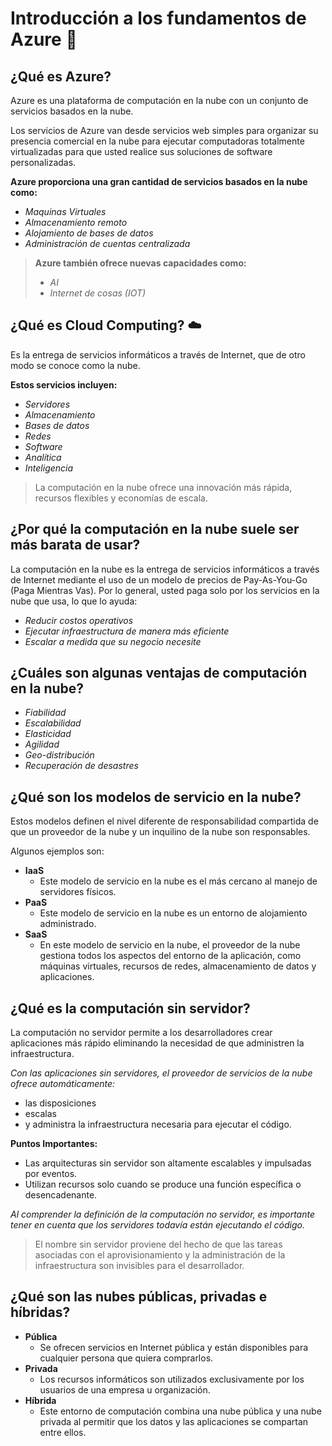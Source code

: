 # Introducción a los fundamentos de Azure :eyes:

## ¿Qué es Azure?
Azure es una plataforma de computación en la nube con un conjunto de servicios basados en la nube.

Los servicios de Azure van desde servicios web simples para organizar su presencia comercial en la nube para ejecutar computadoras totalmente virtualizadas para que usted realice sus soluciones de software personalizadas.

__Azure proporciona una gran cantidad de servicios basados en la nube como:__

- _Maquinas Virtuales_
- _Almacenamiento remoto_
- _Alojamiento de bases de datos_
- _Administración de cuentas centralizada_

>__Azure también ofrece nuevas capacidades como:__ 
>- _AI_
>- _Internet de cosas (IOT)_


## ¿Qué es Cloud Computing? :cloud:
Es la entrega de servicios informáticos a través de Internet, que de otro modo se conoce como la nube. 

__Estos servicios incluyen:__
- _Servidores_
- _Almacenamiento_
- _Bases de datos_
- _Redes_
- _Software_
- _Analítica_
- _Inteligencia_

>La computación en la nube ofrece una innovación más rápida, recursos flexibles y economías de escala.

## ¿Por qué la computación en la nube suele ser más barata de usar?
La computación en la nube es la entrega de servicios informáticos a través de Internet mediante el uso de un modelo de precios de Pay-As-You-Go (Paga Mientras Vas). Por lo general, usted paga solo por los servicios en la nube que usa, lo que lo ayuda:

- _Reducir costos operativos_
- _Ejecutar infraestructura de manera más eficiente_
- _Escalar a medida que su negocio necesite_

## ¿Cuáles son algunas ventajas de computación en la nube?
- _Fiabilidad_
- _Escalabilidad_
- _Elasticidad_
- _Agilidad_
- _Geo-distribución_
- _Recuperación de desastres_

## ¿Qué son los modelos de servicio en la nube?
Estos modelos definen el nivel diferente de responsabilidad compartida de que un proveedor de la nube y un inquilino de la nube son responsables.

Algunos ejemplos son:
- __IaaS__
    - Este modelo de servicio en la nube es el más cercano al manejo de servidores físicos.
- __PaaS__
  - Este modelo de servicio en la nube es un entorno de alojamiento administrado.
- __SaaS__
  - En este modelo de servicio en la nube, el proveedor de la nube gestiona todos los aspectos del entorno de la aplicación, como máquinas virtuales, recursos de redes, almacenamiento de datos y aplicaciones.

## ¿Qué es la computación sin servidor?
La computación no servidor permite a los desarrolladores crear aplicaciones más rápido eliminando la necesidad de que administren la infraestructura.

_Con las aplicaciones sin servidores, el proveedor de servicios de la nube ofrece automáticamente:_
  - las disposiciones 
  - escalas 
  - y administra la infraestructura necesaria para ejecutar el código.

__Puntos Importantes:__
- Las arquitecturas sin servidor son altamente escalables y impulsadas por eventos.
- Utilizan recursos solo cuando se produce una función específica o desencadenante.

_Al comprender la definición de la computación no servidor, es importante tener en cuenta que los servidores todavía están ejecutando el código._

>El nombre sin servidor proviene del hecho de que las tareas asociadas con el aprovisionamiento y la administración de la infraestructura son invisibles para el desarrollador.


## ¿Qué son las nubes públicas, privadas e híbridas?

- __Pública__
  - Se ofrecen servicios en Internet pública y están disponibles para cualquier persona que quiera comprarlos.
- __Privada__
  - Los recursos informáticos son utilizados exclusivamente por los usuarios de una empresa u organización.
- __Híbrida__
  - Este entorno de computación combina una nube pública y una nube privada al permitir que los datos y las aplicaciones se compartan entre ellos.
